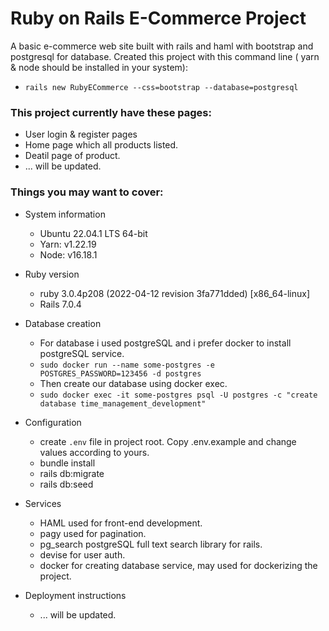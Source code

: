 # Ruby on Rails E-Commerce Project
A basic e-commerce web site built with rails and haml with bootstrap and postgresql for database. 
Created this project with this command line ( yarn & node should be installed in your system):
- ```rails new RubyECommerce --css=bootstrap --database=postgresql```

### This project currently have these pages:
- User login & register pages
- Home page which all products listed.
- Deatil page of product.
- ... will be updated.


### Things you may want to cover:
* System information
    - Ubuntu 22.04.1 LTS 64-bit
    - Yarn: v1.22.19
    - Node: v16.18.1

* Ruby version
    - ruby 3.0.4p208 (2022-04-12 revision 3fa771dded) [x86_64-linux]
    - Rails 7.0.4

* Database creation
    - For database i used postgreSQL and i prefer docker to install postgreSQL service.
    - ```sudo docker run --name some-postgres -e POSTGRES_PASSWORD=123456 -d postgres```
    - Then create our database using docker exec.
    - ```sudo docker exec -it some-postgres psql -U postgres -c "create database time_management_development"``` 


* Configuration
    - create ```.env``` file in project root. Copy .env.example and change values according to yours.
    - bundle install
    - rails db:migrate
    - rails db:seed

* Services
    - HAML used for front-end development.
    - pagy used for pagination.
    - pg_search postgreSQL full text search library for rails.
    - devise for user auth.
    - docker for creating database service, may used for dockerizing the project.

* Deployment instructions
    - ... will be updated.
